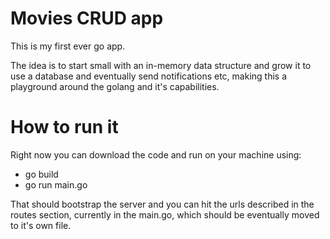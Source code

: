 # Movies CRUD app

This is my first ever go app.

The idea is to start small with an in-memory data structure and grow it to use a database and eventually send notifications etc, making this a playground around the golang and it's capabilities.

# How to run it
Right now you can download the code and run on your machine using:
- go build
- go run main.go

That should bootstrap the server and you can hit the urls described in the routes section, currently in the main.go, which should be eventually moved to it's own file.
